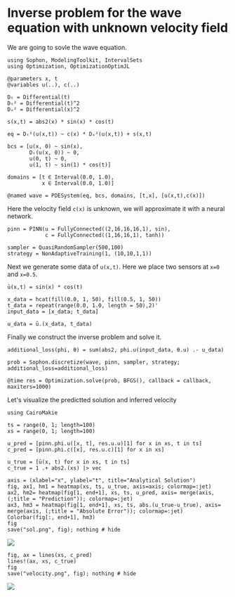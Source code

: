 # Inverse problem for the wave equation with unknown velocity field

We are going to sovle the wave equation.

```@example wave
using Sophon, ModelingToolkit, IntervalSets
using Optimization, OptimizationOptimJL

@parameters x, t
@variables u(..), c(..)

Dₜ = Differential(t)
Dₜ² = Differential(t)^2
Dₓ² = Differential(x)^2

s(x,t) = abs2(x) * sin(x) * cos(t)

eq = Dₜ²(u(x,t)) ~ c(x) * Dₓ²(u(x,t)) + s(x,t)

bcs = [u(x, 0) ~ sin(x),
       Dₜ(u(x, 0)) ~ 0,
       u(0, t) ~ 0,
       u(1, t) ~ sin(1) * cos(t)]

domains = [t ∈ Interval(0.0, 1.0),
           x ∈ Interval(0.0, 1.0)]

@named wave = PDESystem(eq, bcs, domains, [t,x], [u(x,t),c(x)])
```

Here the velocity field ``c(x)`` is unknown, we will approximate it with a neural network.

```@example wave
pinn = PINN(u = FullyConnected((2,16,16,16,1), sin),
            c = FullyConnected((1,16,16,1), tanh))

sampler = QuasiRandomSampler(500,100)
strategy = NonAdaptiveTraining(1, (10,10,1,1))
```

Next we generate some data of ``u(x,t)``. Here we place two sensors at ``x=0`` and ``x=0.5``.

```@example wave
ū(x,t) = sin(x) * cos(t)

x_data = hcat(fill(0.0, 1, 50), fill(0.5, 1, 50))
t_data = repeat(range(0.0, 1.0, length = 50),2)'
input_data = [x_data; t_data]

u_data = ū.(x_data, t_data)
```
Finally we construct the inverse problem and solve it.

```@example wave
additional_loss(phi, θ) = sum(abs2, phi.u(input_data, θ.u) .- u_data)

prob = Sophon.discretize(wave, pinn, sampler, strategy; additional_loss=additional_loss)

@time res = Optimization.solve(prob, BFGS(), callback = callback, maxiters=1000)
```

Let's visualize the predictted solution and inferred velocity

```@example wave
using CairoMakie

ts = range(0, 1; length=100)
xs = range(0, 1; length=100)

u_pred = [pinn.phi.u([x, t], res.u.u)[1] for x in xs, t in ts]
c_pred = [pinn.phi.c([x], res.u.c)[1] for x in xs]

u_true = [ū(x, t) for x in xs, t in ts]
c_true = 1 .+ abs2.(xs) |> vec

axis = (xlabel="x", ylabel="t", title="Analytical Solution")
fig, ax1, hm1 = heatmap(xs, ts, u_true, axis=axis; colormap=:jet)
ax2, hm2= heatmap(fig[1, end+1], xs, ts, u_pred, axis= merge(axis, (;title = "Prediction")); colormap=:jet)
ax3, hm3 = heatmap(fig[1, end+1], xs, ts, abs.(u_true-u_true), axis= merge(axis, (;title = "Absolute Error")); colormap=:jet)
Colorbar(fig[:, end+1], hm3)
fig
save("sol.png", fig); nothing # hide
```
![](sol.png)


```@example wave
fig, ax = lines(xs, c_pred)
lines!(ax, xs, c_true)
fig
save("velocity.png", fig); nothing # hide
```
![](velocity.png)

